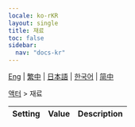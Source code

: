 ```yaml
---
locale: ko-rKR
layout: single
title: 재료
toc: false
sidebar:
  nav: "docs-kr"
---
```

[Eng](/dancexr/menu/2025.4/actor/materials) | [繁中](/tw/dancexr/menu/2025.4/actor/materials) | [日本語](/jp/dancexr/menu/2025.4/actor/materials) | [한국어](/kr/dancexr/menu/2025.4/actor/materials) | [简中](/zh/dancexr/menu/2025.4/actor/materials)

[액터](../menu#액터) > 재료



| Setting | Value | Description |
| :--- | --- | :--- |
